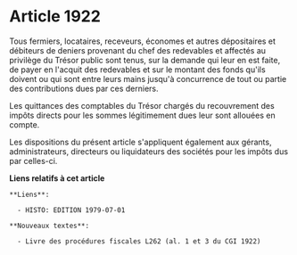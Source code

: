 # Article 1922

Tous fermiers, locataires, receveurs, économes et autres dépositaires et débiteurs de deniers provenant du chef des
redevables et affectés au privilège du Trésor public sont tenus, sur la demande qui leur en est faite, de payer en l'acquit
des redevables et sur le montant des fonds qu'ils doivent ou qui sont entre leurs mains jusqu'à concurrence de tout ou partie
des contributions dues par ces derniers.

Les quittances des comptables du Trésor chargés du recouvrement des impôts directs pour les sommes légitimement dues leur
sont allouées en compte.

Les dispositions du présent article s'appliquent également aux gérants, administrateurs, directeurs ou liquidateurs des
sociétés pour les impôts dus par celles-ci.

**Liens relatifs à cet article**

	**Liens**:

	  - HISTO: EDITION 1979-07-01

	**Nouveaux textes**:

	  - Livre des procédures fiscales L262 (al. 1 et 3 du CGI 1922)
